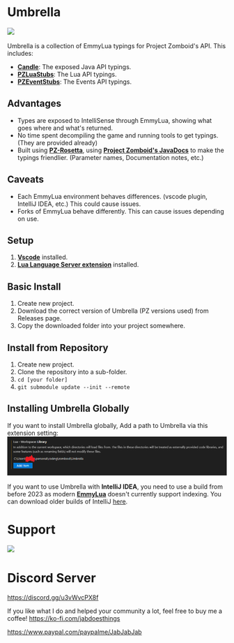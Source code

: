 # Umbrella
![](https://i.imgur.com/wMKl10y.png)

Umbrella is a collection of EmmyLua typings for Project Zomboid's API. This includes:
- **[Candle](https://github.com/asledgehammer/Candle)**: The exposed Java API typings.
- **[PZLuaStubs](https://github.com/omarkmu/PZLuaStubs)**: The Lua API typings.
- **[PZEventStubs](https://github.com/demiurgeQuantified/PZEventStubs)**: The Events API typings.

## Advantages
- Types are exposed to IntelliSense through EmmyLua, showing what goes where and what's returned.
- No time spent decompiling the game and running tools to get typings. (They are provided already)
- Built using **[PZ-Rosetta](https://github.com/asledgehammer/PZ-Rosetta)**, using **[Project Zomboid's JavaDocs](https://projectzomboid.com/modding/)** to make the typings friendlier. (Parameter names, Documentation notes, etc.)

## Caveats
- Each EmmyLua environment behaves differences. (vscode plugin, IntelliJ IDEA, etc.) This could cause issues.
- Forks of EmmyLua behave differently. This can cause issues depending on use.

## Setup

1) **[Vscode](https://code.visualstudio.com/)** installed.
2) **[Lua Language Server extension](https://marketplace.visualstudio.com/items?itemName=sumneko.lua)** installed.

## Basic Install

1) Create new project.
2) Download the correct version of Umbrella (PZ versions used) from Releases page.
3) Copy the downloaded folder into your project somewhere.

## Install from Repository

1) Create new project.
2) Clone the repository into a sub-folder.
3) `cd [your folder]`
4) `git submodule update --init --remote`

## Installing Umbrella Globally

If you want to install Umbrella globally, Add a path to Umbrella via this extension setting:
![global_setup.png](./assets/media/global_setup.png)

If you want to use Umbrella with **IntelliJ IDEA**, you need to use a build from before 2023 as modern **[EmmyLua](https://plugins.jetbrains.com/plugin/9768-emmylua)** doesn't currently support indexing. You can download older builds of IntelliJ [here](https://www.jetbrains.com/idea/download/other.html).

# Support

![](https://i.imgur.com/ZLnfTK4.png)

# Discord Server

<https://discord.gg/u3vWvcPX8f>

If you like what I do and helped your community a lot, feel free to buy me a coffee!
<https://ko-fi.com/jabdoesthings>

<https://www.paypal.com/paypalme/JabJabJab>
